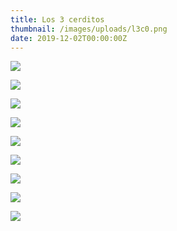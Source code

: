 ```yaml
---
title: Los 3 cerditos
thumbnail: /images/uploads/l3c0.png
date: 2019-12-02T00:00:00Z
---
```


![](/images/uploads/l3c1.png)

![](/images/uploads/l3c2.png)

![](/images/uploads/l3c3.png)

![](/images/uploads/l3c4.png)

![](/images/uploads/l3c5.png)

![](/images/uploads/l3c6.png)

![](/images/uploads/l3c7.png)

![](/images/uploads/l3c8.png)

![](/images/uploads/l3c9.png)
